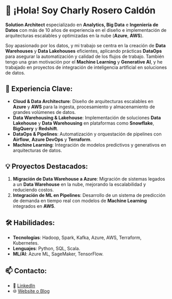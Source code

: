 # 👋 ¡Hola! Soy Charly Rosero Caldón

**Solution Architect** especializado en **Analytics, Big Data** e **Ingeniería de Datos** con más de 10 años de experiencia en el diseño e implementación de arquitecturas escalables y optimizadas en la nube (**Azure**, **AWS**).

Soy apasionado por los datos, y mi trabajo se centra en la creación de **Data Warehouses** y **Data Lakehouses** eficientes, aplicando prácticas **DataOps** para asegurar la automatización y calidad de los flujos de trabajo. También tengo una gran motivación por el **Machine Learning** y **Generative AI**, y he trabajado en proyectos de integración de inteligencia artificial en soluciones de datos.

## 🚀 Experiencia Clave:
- **Cloud & Data Architecture**: Diseño de arquitecturas escalables en **Azure** y **AWS** para la ingesta, procesamiento y almacenamiento de grandes volúmenes de datos.
- **Data Warehousing & Lakehouse**: Implementación de soluciones **Data Lakehouse** y **Data Warehousing** en plataformas como **Snowflake**, **BigQuery** y **Redshift**.
- **DataOps & Pipelines**: Automatización y orquestación de pipelines con **Airflow**, **Azure DevOps** y **Terraform**.
- **Machine Learning**: Integración de modelos predictivos y generativos en arquitecturas de datos.

## 💡 Proyectos Destacados:
1. **Migración de Data Warehouse a Azure**: Migración de sistemas legados a un **Data Warehouse** en la nube, mejorando la escalabilidad y reduciendo costos.
2. **Integración de ML en Pipelines**: Desarrollo de un sistema de predicción de demanda en tiempo real con modelos de **Machine Learning** integrados en **AWS**.

## 🛠️ Habilidades:
- **Tecnologías**: Hadoop, Spark, Kafka, Azure, AWS, Terraform, Kubernetes.
- **Lenguajes**: Python, SQL, Scala.
- **ML/AI**: Azure ML, SageMaker, TensorFlow.

## 📫 Contacto:
- 💼 [LinkedIn](https://www.linkedin.com/in/tu-perfil)
- 🌐 [Website o Blog](https://tuwebsite.com)
